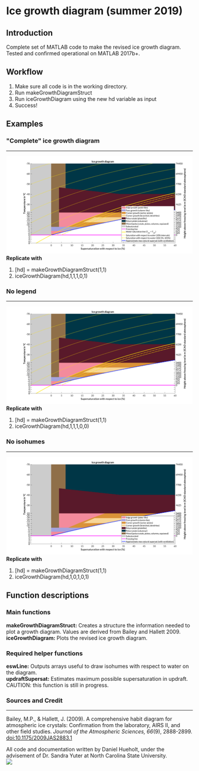 # Ice growth diagram (summer 2019)
## Introduction
Complete set of MATLAB code to make the revised ice growth diagram. Tested and confirmed operational on MATLAB 2017b+.

## Workflow
1. Make sure all code is in the working directory.
2. Run makeGrowthDiagramStruct
3. Run iceGrowthDiagram using the new hd variable as input
4. Success!

## Examples
### "Complete" ice growth diagram
------
![Revised ice growth diagram with all habits, isohumes, legend, and other features](Demo/igd_complete.png)
**Replicate with**  
1. [hd] = makeGrowthDiagramStruct(1,1)
2. iceGrowthDiagram(hd,1,1,1,0,1)  

### No legend
------
![Revised ice growth diagram with everything except the legend](Demo/igd_isohumes_nolegend.png)
**Replicate with**  
1. [hd] = makeGrowthDiagramStruct(1,1)
2. iceGrowthDiagram(hd,1,1,1,0,0)

### No isohumes
------
![Revised ice growth diagram with no isohumes](Demo/igd_noisohumes.png)
**Replicate with**  
1. [hd] = makeGrowthDiagramStruct(1,1)
2. iceGrowthDiagram(hd,1,0,1,0,1)

## Function descriptions
### Main functions
**makeGrowthDiagramStruct:** Creates a structure the information needed to plot a growth diagram. Values are derived from Bailey and Hallett 2009.  
**iceGrowthDiagram:** Plots the revised ice growth diagram.

### Required helper functions
**eswLine:** Outputs arrays useful to draw isohumes with respect to water on the diagram.  
**updraftSupersat:** Estimates maximum possible supersaturation in updraft. CAUTION: this function is still in progress.  

### Sources and Credit
------
Bailey, M.P., & Hallett, J. (2009). A comprehensive habit diagram for atmospheric ice crystals: Confirmation from the laboratory, AIRS II, and other field studies. *Journal of the Atmospheric Sciences, 66*(9), 2888-2899. [doi:10.1175/2009JAS2883.1](https://doi.org/10.1175/2009JAS2883.1)  

All code and documentation written by Daniel Hueholt, under the advisement of Dr. Sandra Yuter at North Carolina State University.  
[<img src="http://www.environmentanalytics.com/wp-content/uploads/2016/05/cropped-Environment_Analytics_Logo_Draft.png">](http://www.environmentanalytics.com)

